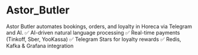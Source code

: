# Astor_Butler
Astor Butler automates bookings, orders, and loyalty in Horeca via Telegram and AI.  ✅ AI-driven natural language processing ✅ Real-time payments (Tinkoff, Sber, YooKassa) ✅ Telegram Stars for loyalty rewards ✅ Redis, Kafka &amp; Grafana integration

